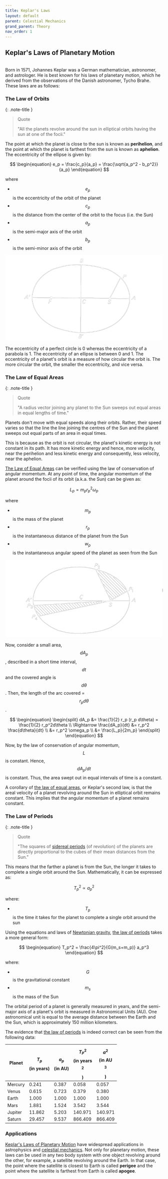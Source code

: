```yaml
---
title: Keplar's Laws
layout: default
parent: Celestial Mechanics
grand_parent: Theory
nav_order: 1
---
```


## Keplar's Laws of Planetary Motion

<br />
Born in 1571, Johannes Keplar was a German mathematician, astronomer, and astrologer. He is best known for his laws of planetary motion, which he derived from the observations of the Danish astronomer, Tycho Brahe. These laws are as follows:

### The Law of Orbits

{: .note-title }

> Quote
>
> "All the planets revolve around the sun in elliptical orbits having the sun at one of the focii."

The point at which the planet is close to the sun is known as **perihelion**, and the point at which the planet is farthest from the sun is known as **aphelion**. The eccentricity of the ellipse is given by:

$$
\begin{equation}
  e_p = \frac{c_p}{a_p} = \frac{\sqrt{a_p^2 - b_p^2}}{a_p}
\end{equation}
$$

where

- $$e_p$$ is the eccentricity of the orbit of the planet
- $$c_p$$ is the distance from the center of the orbit to the focus (i.e. the Sun)
- $$a_p$$ is the semi-major axis of the orbit
- $$b_p$$ is the semi-minor axis of the orbit

![First Law](../../assets/images/theory/celestial%20mechanics/keplars%20laws/first%20law.png)

The eccentricity of a perfect circle is 0 whereas the eccentricity of a parabola is 1. The eccentricity of an ellipse is between 0 and 1. The eccentricity of a planet's orbit is a measure of how circular the orbit is. The more circular the orbit, the smaller the eccentricity, and vice versa.

### The Law of Equal Areas

{: .note-title }

> Quote
>
> "A radius vector joining any planet to the Sun sweeps out equal areas in equal lengths of time."

Planets don't move with equal speeds along their orbits. Rather, their speed varies so that the line the line joining the centres of the Sun and the planet sweeps out equal parts of an area in equal times.

This is because as the orbit is not circular, the planet's kinetic energy is not constant in its path. It has more kinetic energy and hence, more velocity, near the perihelion and less kinetic energy and consequently, less velocity, near the aphelion.

[The Law of Equal Areas](#the-law-of-equal-areas) can be verified using the law of conservation of angular momentum. At any point of time, the angular momentum of the planet around the focii of its orbit (a.k.a. the Sun) can be given as:

$$
\begin{equation}
  L_p = m_pr_p^2\omega_p
\end{equation}
$$

where

- $$m_p$$ is the mass of the planet
- $$r_p$$ is the instantaneous distance of the planet from the Sun
- $$w_p$$ is the instantaneous angular speed of the planet as seen from the Sun

![Second Law](../../assets/images/theory/celestial%20mechanics/keplars%20laws/second%20law.png)

Now, consider a small area, $$dA_p$$, described in a short time interval, $$dt$$ and the covered angle is $$d\theta$$. Then, the length of the arc covered = $$r_p d\theta$$.

$$
\begin{equation}
  \begin{split}
    dA_p &= \frac{1}{2} r_p (r_p d\theta) = \frac{1}{2} r_p^2d\theta \\
    \Rightarrow \frac{dA_p}{dt} &= r_p^2 \frac{d\theta}{dt} \\
    &= r_p^2 \omega_p \\
    &= \frac{L_p}{2m_p}
  \end{split}
\end{equation}
$$

Now, by the law of conservation of angular momentum, $$L$$ is constant. Hence, $$dA_p/dt$$ is constant. Thus, the area swept out in equal intervals of time is a constant.

A corollary of [the law of equal areas](#the-law-of-equal-areas), or Keplar's second law, is that the areal velocity of a planet revolving around the Sun in elliptical orbit remains constant. This implies that the angular momentum of a planet remains constant.

### The Law of Periods

{: .note-title }

> Quote
>
> "The squares of [sidereal periods](../../observation/timekeeping/day.html#sidereal-day) (of revolution) of the planets are directly proportional to the cubes of their mean distances from the Sun."

This means that the farther a planet is from the Sun, the longer it takes to complete a single orbit around the Sun. Mathematically, it can be expressed as:

$$
\begin{equation}
  T_p^2 \propto a_p^2
\end{equation}
$$

where:

- $$T_p$$ is the time it takes for the planet to complete a single orbit around the sun

Using the equations and laws of [Newtonian gravity](./newtonian%20gravity.html), [the law of periods](#the-law-of-periods) takes a more general form:

$$
\begin{equation}
  T_p^2 = \frac{4\pi^2}{G(m_s+m_p)} a_p^3
\end{equation}
$$

where:

- $$G$$ is the gravitational constant
- $$m_s$$ is the mass of the Sun

The orbital period of a planet is generally measured in years, and the semi-major axis of a planet's orbit is measured in Astronomical Units (AU). One astronomical unit is equal to the average distance between the Earth and the Sun, which is approximately 150 million kilometers.

The evidence that [the law of periods](#the-law-of-periods) is indeed correct can be seen from the following data:

| Planet  | $$T_p$$ (in years) | $$a_p$$ (in AU) | $$T_P^2$$ (in years$$^2$$) | $$a^2$$ (in AU$$^3$$) |
| ------- | ------------------ | --------------- | -------------------------- | --------------------- |
| Mercury | 0.241              | 0.387           | 0.058                      | 0.057                 |
| Venus   | 0.615              | 0.723           | 0.379                      | 0.380                 |
| Earth   | 1.000              | 1.000           | 1.000                      | 1.000                 |
| Mars    | 1.881              | 1.524           | 3.542                      | 3.544                 |
| Jupiter | 11.862             | 5.203           | 140.971                    | 140.971               |
| Saturn  | 29.457             | 9.537           | 866.409                    | 866.409               |

### Applications

[Keplar's Laws of Planetary Motion](#keplars-laws-of-planetary-motion) have widespread applications in astrophysics and [celestial mechanics](../celestial%20mechanics). Not only for planetary motion, these laws can be used in any two body system with one object revolving around the other, for example, a satellite revolving around the Earth. In that case, the point where the satellite is closest to Earth is called **perigee** and the point where the satellite is farthest from Earth is called **apogee**.
